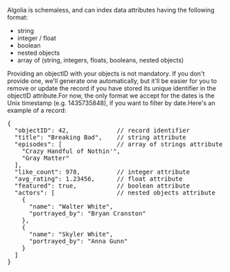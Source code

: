 Algolia is schemaless, and can index data attributes having the following format:

*   string
*   integer / float
*   boolean
*   nested objects
*   array of (string, integers, floats, booleans, nested objects)

Providing an objectID with your objects is not mandatory. If you don't provide one, we'll generate one automatically, but it'll be easier for you to remove or update the record if you have stored its unique identifier in the objectID attribute.For now, the only format we accept for the dates is the Unix timestamp (e.g. 1435735848), if you want to filter by date.Here's an example of a record:

<pre>{
  "objectID": 42,             // record identifier
  "title": "Breaking Bad",    // string attribute
  "episodes": [               // array of strings attribute
    "Crazy Handful of Nothin'",
    "Gray Matter"
  ],
  "like_count": 978,          // integer attribute
  "avg_rating": 1.23456,      // float attribute
  "featured": true,           // boolean attribute
  "actors": [                 // nested objects attribute
    {
      "name": "Walter White",
      "portrayed_by": "Bryan Cranston"
    },
    {
      "name": "Skyler White",
      "portrayed_by": "Anna Gunn"
    }
  ]
}</pre>